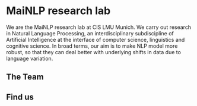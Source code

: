 
# MaiNLP research lab

We are the MaiNLP research lab at CIS LMU Munich. We carry out research in Natural Language Processing, an interdisciplinary subdiscipline of Artificial Intelligence at the interface of computer science, linguistics and cognitive science. In broad terms, our aim is to make NLP model more robust, so that they can deal better with underlying shifts in data due to language variation. 

## The Team 

## Find us

